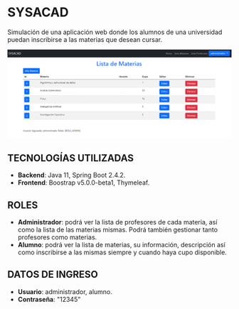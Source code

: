 # SYSACAD

Simulación de una aplicación web donde los alumnos de una universidad puedan
inscribirse a las materias que desean cursar.

![alt text](https://raw.githubusercontent.com/namichetti/sysacad/main/src/main/image/sysacad1.png)

##  TECNOLOGÍAS UTILIZADAS

- **Backend**: Java 11, Spring Boot 2.4.2.
- **Frontend**: Boostrap v5.0.0-beta1, Thymeleaf.


##  ROLES

- **Administrador**: podrá ver la lista de profesores de cada materia, así como la lista de las materias mismas. Podrá también gestionar tanto profesores como materias.
- **Alumno**: podrá ver la lista de materias, su información, descripción así como inscribirse a las mismas siempre y cuando haya cupo disponible.

##  DATOS DE INGRESO

- **Usuario**: administrador, alumno.
- **Contraseña**: "12345"
